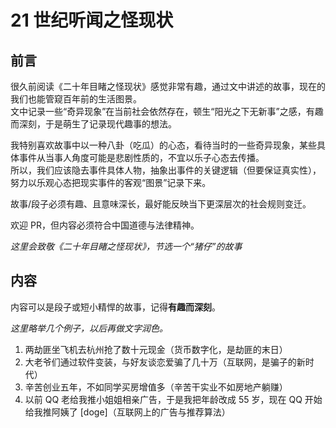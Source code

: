 # 21 世纪听闻之怪现状

## 前言

很久前阅读《二十年目睹之怪现状》感觉非常有趣，通过文中讲述的故事，现在的我们也能管窥百年前的生活图景。  
文中记录一些“奇异现象”在当前社会依然存在，顿生“阳光之下无新事”之感，有趣而深刻，于是萌生了记录现代趣事的想法。  

我特别喜欢故事中以一种八卦（吃瓜）的心态，看待当时的一些奇异现象，某些具体事件从当事人角度可能是悲剧性质的，不宜以乐子心态去传播。  
所以，我们应该隐去事件具体人物，抽象出事件的关键逻辑（但要保证真实性），努力以乐观心态把现实事件的客观“图景”记录下来。  

故事/段子必须有趣、且意味深长，最好能反映当下更深层次的社会规则变迁。

欢迎 PR，但内容必须符合中国道德与法律精神。

_这里会致敬《二十年目睹之怪现状》，节选一个“猪仔”的故事_

## 内容

内容可以是段子或短小精悍的故事，记得**有趣而深刻**。

_这里略举几个例子，以后再做文字润色。_  

1. 两劫匪坐飞机去杭州抢了数十元现金（货币数字化，是劫匪的末日）
2. 大老爷们通过软件变装，与好友谈恋爱骗了几十万（互联网，是骗子的新时代）
3. 辛苦创业五年，不如同学买房增值多（辛苦干实业不如房地产躺赚）
4. 以前 QQ 老给我推小姐姐相亲广告，于是我把年龄改成 55 岁，现在 QQ 开始给我推阿姨了 [doge]（互联网上的广告与推荐算法）


<!-- 局限 -->
